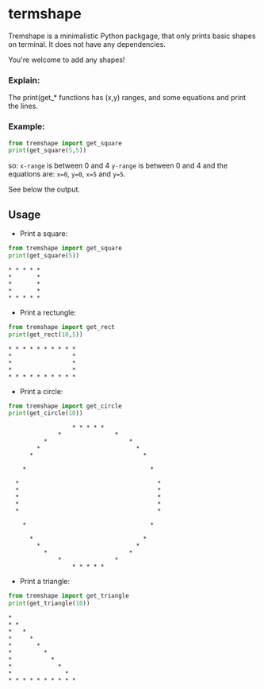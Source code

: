 # termshape
Tremshape is a minimalistic Python packgage, that only prints basic 
shapes on terminal. 
It does not have any dependencies.

You're welcome to add any shapes!

### Explain:
The print(get_* functions has (x,y) ranges, and some equations and print the lines.

### Example:
```python
from tremshape import get_square
print(get_square(5,5))
```
so: 
`x-range` is between 0 and 4
`y-range` is between 0 and 4
and the equations are:
`x=0`, `y=0`, `x=5` and `y=5`.

See below the output.

## Usage

* Print a square:
```python
from tremshape import get_square
print(get_square(5))
```
```
* * * * *
*       *
*       *
*       *
* * * * *
```

* Print a rectungle:
```python
from tremshape import get_rect
print(get_rect(10,5))
```
```
* * * * * * * * * *
*                 *
*                 *
*                 *
* * * * * * * * * *
```

* Print a circle:
```python
from tremshape import get_circle
print(get_circle(10))
```
```
                  * * * * *                
              *               *            
          *                       *        
        *                           *      
      *                               *    
                                           
    *                                   *  
                                           
  *                                       *
  *                                       *
  *                                       *
  *                                       *
  *                                       *
                                           
    *                                   *  
                                           
      *                               *    
        *                           *      
          *                       *        
              *               *            
                  * * * * *                
```

* Print a triangle:
```python
from tremshape import get_triangle
print(get_triangle(10))
```
```
*                  
* *                
*   *              
*     *            
*       *          
*         *        
*           *      
*             *    
*               *  
* * * * * * * * * *
```